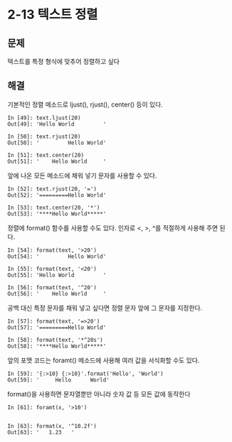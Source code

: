 # 2-13 텍스트 정렬

## 문제

텍스트를 특정 형식에 맞추어 정렬하고 싶다

## 해결

기본적인 정렬 메소드로 ljust(), rjust(), center() 등이 있다.

```
In [49]: text.ljust(20)
Out[49]: 'Hello World         '

In [50]: text.rjust(20)
Out[50]: '         Hello World'

In [51]: text.center(20)
Out[51]: '    Hello World     '
```

앞에 나온 모든 메소드에 채워 넣기 문자를 사용할 수 있다.

```
In [52]: text.rjust(20, '=')
Out[52]: '=========Hello World'

In [53]: text.center(20, '*')
Out[53]: '****Hello World*****'
```

정렬에 format() 함수를 사용할 수도 있다. 인자로 <, >, ^를 적절하게 사용해 주면 된다.

```
In [54]: format(text, '>20')
Out[54]: '         Hello World'

In [55]: format(text, '<20')
Out[55]: 'Hello World         '

In [56]: format(text, '^20')
Out[56]: '    Hello World     '
```

공백 대신 특정 문자를 채워 넣고 싶다면 정렬 문자 앞에 그 문자를 지정한다.

```
In [57]: format(text, '=>20')
Out[57]: '=========Hello World'

In [58]: format(text, '*^20s')
Out[58]: '****Hello World*****'
```

앞의 포맷 코드는 foramt() 메소드에 사용해 여러 값을 서식화할 수도 있다.

```
In [59]: '{:>10} {:>10}'.format('Hello', 'World')
Out[59]: '     Hello      World'
```

format()을 사용하면 문자열뿐만 아니라 숫자 값 등 모든 값에 동작한다

```
In [61]: foramt(x, '>10')


In [63]: format(x, '^10.2f')
Out[63]: '   1.23   '
```
